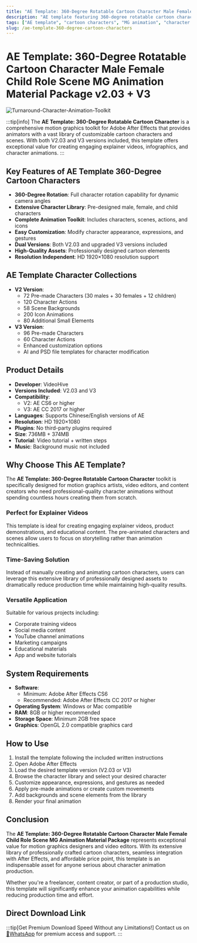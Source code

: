 ```yaml
---
title: "AE Template: 360-Degree Rotatable Cartoon Character Male Female Child Role Scene MG Animation Material Package v2.03 + V3"
description: "AE template featuring 360-degree rotatable cartoon characters (male, female, child) with scenes and MG animation materials. Includes V2.03 and V3 versions."
tags: ["AE template", "cartoon characters", "MG animation", "character animation", "360 degree rotation", "infographic animation", "motion graphics", "VideoHive", "After Effects"]
slug: /ae-template-360-degree-cartoon-characters
---
```


# AE Template: 360-Degree Rotatable Cartoon Character Male Female Child Role Scene MG Animation Material Package v2.03 + V3

![Turnaround-Character-Animation-Toolkit](https://www.gfxcamp.com/wp-content/uploads/2018/09/Turnaround-Character-Animation-Toolkit.jpg)

:::tip[info]
The **AE Template: 360-Degree Rotatable Cartoon Character** is a comprehensive motion graphics toolkit for Adobe After Effects that provides animators with a vast library of customizable cartoon characters and scenes. With both V2.03 and V3 versions included, this template offers exceptional value for creating engaging explainer videos, infographics, and character animations.
:::

## Key Features of AE Template 360-Degree Cartoon Characters

- **360-Degree Rotation**: Full character rotation capability for dynamic camera angles
- **Extensive Character Library**: Pre-designed male, female, and child characters
- **Complete Animation Toolkit**: Includes characters, scenes, actions, and icons
- **Easy Customization**: Modify character appearance, expressions, and gestures
- **Dual Versions**: Both V2.03 and upgraded V3 versions included
- **High-Quality Assets**: Professionally designed cartoon elements
- **Resolution Independent**: HD 1920×1080 resolution support

## AE Template Character Collections

- **V2 Version**: 
  - 72 Pre-made Characters (30 males + 30 females + 12 children)
  - 120 Character Actions
  - 58 Scene Backgrounds
  - 200 Icon Animations
  - 80 Additional Small Elements
- **V3 Version**: 
  - 96 Pre-made Characters
  - 60 Character Actions
  - Enhanced customization options
  - AI and PSD file templates for character modification

## Product Details

- **Developer**: VideoHive
- **Versions Included**: V2.03 and V3
- **Compatibility**: 
  - V2: AE CS6 or higher
  - V3: AE CC 2017 or higher
- **Languages**: Supports Chinese/English versions of AE
- **Resolution**: HD 1920×1080
- **Plugins**: No third-party plugins required
- **Size**: 736MB + 374MB
- **Tutorial**: Video tutorial + written steps
- **Music**: Background music not included

## Why Choose This AE Template?

The **AE Template: 360-Degree Rotatable Cartoon Character** toolkit is specifically designed for motion graphics artists, video editors, and content creators who need professional-quality character animations without spending countless hours creating them from scratch.

### Perfect for Explainer Videos

This template is ideal for creating engaging explainer videos, product demonstrations, and educational content. The pre-animated characters and scenes allow users to focus on storytelling rather than animation technicalities.

### Time-Saving Solution

Instead of manually creating and animating cartoon characters, users can leverage this extensive library of professionally designed assets to dramatically reduce production time while maintaining high-quality results.

### Versatile Application

Suitable for various projects including:
- Corporate training videos
- Social media content
- YouTube channel animations
- Marketing campaigns
- Educational materials
- App and website tutorials

## System Requirements

- **Software**: 
  - Minimum: Adobe After Effects CS6
  - Recommended: Adobe After Effects CC 2017 or higher
- **Operating System**: Windows or Mac compatible
- **RAM**: 8GB or higher recommended
- **Storage Space**: Minimum 2GB free space
- **Graphics**: OpenGL 2.0 compatible graphics card

## How to Use

1. Install the template following the included written instructions
2. Open Adobe After Effects
3. Load the desired template version (V2.03 or V3)
4. Browse the character library and select your desired character
5. Customize appearance, expressions, and gestures as needed
6. Apply pre-made animations or create custom movements
7. Add backgrounds and scene elements from the library
8. Render your final animation

## Conclusion

The **AE Template: 360-Degree Rotatable Cartoon Character Male Female Child Role Scene MG Animation Material Package** represents exceptional value for motion graphics designers and video editors. With its extensive library of professionally crafted cartoon characters, seamless integration with After Effects, and affordable price point, this template is an indispensable asset for anyone serious about character animation production.

Whether you're a freelancer, content creator, or part of a production studio, this template will significantly enhance your animation capabilities while reducing production time and effort.

## Direct Download Link
:::tip[Get Premium Download Speed Without any Limitations!]
Contact us on [💬WhatsApp](https://wa.me/+8613237610083) for premium  access and support.
:::